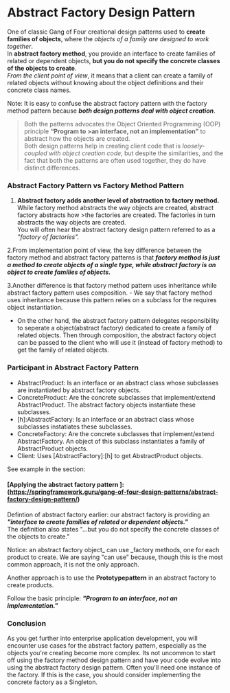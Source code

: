 # Abstract Factory Design Pattern

One of classic Gang of Four creational design patterns used to **create families of objects**, where the _objects of a family are designed to work together_.  
In **abstract factory method**, you provide an interface to create families of related or dependent objects, **but you do not specify the concrete classes of the objects to create**.  
_From the client point of view_, it means that a client can create a family of related objects without knowing about the object definitions and their concrete class names.

Note: It is easy to confuse the abstract factory pattern with the factory method pattern because **_both design patterns deal with object creation_**.

> Both the patterns advocates the Object Oriented Programming (OOP) principle **“Program to >an interface, not an implementation”** to abstract how the objects are created.  
> Both design patterns help in creating client code that is _loosely-coupled with object creation code_, but despite the similarities, and the fact that both the patterns are often used together, they do have distinct differences.

### Abstract Factory Pattern vs Factory Method Pattern

1. **Abstract factory adds another level of abstraction to factory method.**
   While factory method abstracts the way objects are created, abstract factory abstracts how >the factories are created. The factories in turn abstracts the way objects are created.  
    You will often hear the abstract factory design pattern referred to as a _"factory of factories"._

2.From implementation point of view, the key difference between the factory method and abstract factory patterns is that **_factory method is just a method to create objects of a single type, while abstract factory is an object to create families of objects._**

3.Another difference is that factory method pattern uses inheritance while abstract factory pattern uses composition. - We say that factory method uses inheritance because this pattern relies on a subclass for the requires object instantiation.

- On the other hand, the abstract factory pattern delegates responsibility to seperate a object(abstract factory) dedicated to create a family of related objects. Then through composition, the abstract factory object can be passed to the client who will use it (instead of factory method) to get the family of related objects.

### Participant in Abstract Factory Pattern

- AbstractProduct: Is an interface or an abstract class whose subclasses are instantiated by abstract factory objects.
- ConcreteProduct: Are the concrete subclasses that implement/extend AbstractProduct. The abstract factory objects instantiate these subclasses.
- [h]:AbstractFactory: Is an interface or an abstract class whose subclasses instatiates these subclasses.
- ConcreteFactory: Are the concrete subclasses that implement/extend AbstractFactory. An object of this subclass instantiates a family of AbstractProduct objects.
- Client: Uses [AbstractFactory]:[h] to get AbstractProduct objects.

See example in the section:

#### [Applying the abstract factory pattern ]: (https://springframework.guru/gang-of-four-design-patterns/abstract-factory-design-pattern/)

Defintion of abstract factory earlier: our abstract factory is providing an _**"interface to create families of related or dependent objects."**_  
The definition also states "...but you do not specify the concrete classes of the objects to create."

Notice: an abstract factory object\_ can use \_factory methods, one for each product to create. We are saying "can use" because, though this is the most common approach, it is not the only approach.

Another approach is to use the **Prototypepattern** in an abstract factory to create products.

Follow the basic principle: **_"Program to an interface, not an implementation."_**

### Conclusion

As you get further into enterprise application development, you will encounter use cases for the abstract factory pattern, especially as the objects you're creating become more complex. Its not uncommon to start off using the factory method design pattern and have your code evolve into using the abstract factory design pattern. Often you'll need one instance of the factory. If this is the case, you should consider implementing the concrete factory as a Singleton.
